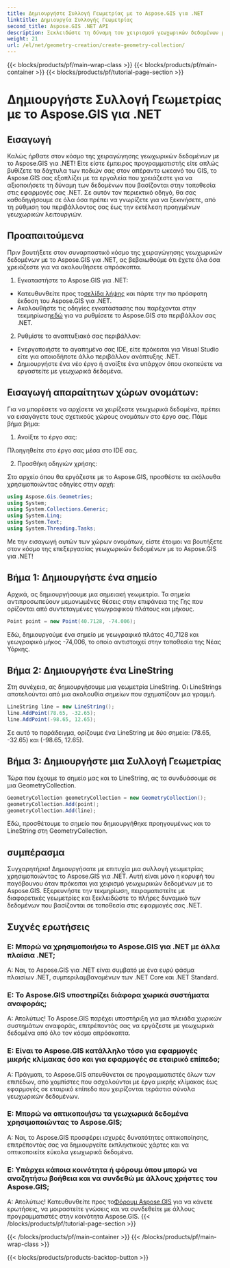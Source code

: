 ```yaml
---
title: Δημιουργήστε Συλλογή Γεωμετρίας με το Aspose.GIS για .NET
linktitle: Δημιουργία Συλλογής Γεωμετρίας
second_title: Aspose.GIS .NET API
description: Ξεκλειδώστε τη δύναμη του χειρισμού γεωχωρικών δεδομένων με το Aspose.GIS για .NET. Δημιουργήστε, οπτικοποιήστε και αναλύστε απρόσκοπτα δεδομένα βάσει τοποθεσίας στις εφαρμογές σας .NET.
weight: 21
url: /el/net/geometry-creation/create-geometry-collection/
---
```


{{< blocks/products/pf/main-wrap-class >}}
{{< blocks/products/pf/main-container >}}
{{< blocks/products/pf/tutorial-page-section >}}

# Δημιουργήστε Συλλογή Γεωμετρίας με το Aspose.GIS για .NET


## Εισαγωγή

Καλώς ήρθατε στον κόσμο της χειραγώγησης γεωχωρικών δεδομένων με το Aspose.GIS για .NET! Είτε είστε έμπειρος προγραμματιστής είτε απλώς βυθίζετε τα δάχτυλα των ποδιών σας στον απέραντο ωκεανό του GIS, το Aspose.GIS σας εξοπλίζει με τα εργαλεία που χρειάζεστε για να αξιοποιήσετε τη δύναμη των δεδομένων που βασίζονται στην τοποθεσία στις εφαρμογές σας .NET. Σε αυτόν τον περιεκτικό οδηγό, θα σας καθοδηγήσουμε σε όλα όσα πρέπει να γνωρίζετε για να ξεκινήσετε, από τη ρύθμιση του περιβάλλοντος σας έως την εκτέλεση προηγμένων γεωχωρικών λειτουργιών.

## Προαπαιτούμενα

Πριν βουτήξετε στον συναρπαστικό κόσμο της χειραγώγησης γεωχωρικών δεδομένων με το Aspose.GIS για .NET, ας βεβαιωθούμε ότι έχετε όλα όσα χρειάζεστε για να ακολουθήσετε απρόσκοπτα.

1. Εγκαταστήστε το Aspose.GIS για .NET:

- Κατευθυνθείτε προς το[σελίδα λήψης](https://releases.aspose.com/gis/net/) και πάρτε την πιο πρόσφατη έκδοση του Aspose.GIS για .NET.
-  Ακολουθήστε τις οδηγίες εγκατάστασης που παρέχονται στην τεκμηρίωση[εδώ](https://reference.aspose.com/gis/net/) για να ρυθμίσετε το Aspose.GIS στο περιβάλλον σας .NET.

2. Ρυθμίστε το αναπτυξιακό σας περιβάλλον:

- Ενεργοποιήστε το αγαπημένο σας IDE, είτε πρόκειται για Visual Studio είτε για οποιοδήποτε άλλο περιβάλλον ανάπτυξης .NET.
- Δημιουργήστε ένα νέο έργο ή ανοίξτε ένα υπάρχον όπου σκοπεύετε να εργαστείτε με γεωχωρικά δεδομένα.

## Εισαγωγή απαραίτητων χώρων ονομάτων:

Για να μπορέσετε να αρχίσετε να χειρίζεστε γεωχωρικά δεδομένα, πρέπει να εισαγάγετε τους σχετικούς χώρους ονομάτων στο έργο σας. Πάμε βήμα βήμα:

1. Ανοίξτε το έργο σας:

Πλοηγηθείτε στο έργο σας μέσα στο IDE σας.

2. Προσθήκη οδηγιών χρήσης:

Στο αρχείο όπου θα εργάζεστε με το Aspose.GIS, προσθέστε τα ακόλουθα χρησιμοποιώντας οδηγίες στην αρχή:

```csharp
using Aspose.Gis.Geometries;
using System;
using System.Collections.Generic;
using System.Linq;
using System.Text;
using System.Threading.Tasks;
```

Με την εισαγωγή αυτών των χώρων ονομάτων, είστε έτοιμοι να βουτήξετε στον κόσμο της επεξεργασίας γεωχωρικών δεδομένων με το Aspose.GIS για .NET!


## Βήμα 1: Δημιουργήστε ένα σημείο

Αρχικά, ας δημιουργήσουμε μια σημειακή γεωμετρία. Τα σημεία αντιπροσωπεύουν μεμονωμένες θέσεις στην επιφάνεια της Γης που ορίζονται από συντεταγμένες γεωγραφικού πλάτους και μήκους.

```csharp
Point point = new Point(40.7128, -74.006);
```

Εδώ, δημιουργούμε ένα σημείο με γεωγραφικό πλάτος 40,7128 και γεωγραφικό μήκος -74,006, το οποίο αντιστοιχεί στην τοποθεσία της Νέας Υόρκης.

## Βήμα 2: Δημιουργήστε ένα LineString

Στη συνέχεια, ας δημιουργήσουμε μια γεωμετρία LineString. Οι LineStrings αποτελούνται από μια ακολουθία σημείων που σχηματίζουν μια γραμμή.

```csharp
LineString line = new LineString();
line.AddPoint(78.65, -32.65);
line.AddPoint(-98.65, 12.65);
```

Σε αυτό το παράδειγμα, ορίζουμε ένα LineString με δύο σημεία: (78.65, -32.65) και (-98.65, 12.65).

## Βήμα 3: Δημιουργήστε μια Συλλογή Γεωμετρίας

Τώρα που έχουμε το σημείο μας και το LineString, ας τα συνδυάσουμε σε μια GeometryCollection.

```csharp
GeometryCollection geometryCollection = new GeometryCollection();
geometryCollection.Add(point);
geometryCollection.Add(line);
```

Εδώ, προσθέτουμε το σημείο που δημιουργήθηκε προηγουμένως και το LineString στη GeometryCollection.

## συμπέρασμα

Συγχαρητήρια! Δημιουργήσατε με επιτυχία μια συλλογή γεωμετρίας χρησιμοποιώντας το Aspose.GIS για .NET. Αυτή είναι μόνο η κορυφή του παγόβουνου όταν πρόκειται για χειρισμό γεωχωρικών δεδομένων με το Aspose.GIS. Εξερευνήστε την τεκμηρίωση, πειραματιστείτε με διαφορετικές γεωμετρίες και ξεκλειδώστε το πλήρες δυναμικό των δεδομένων που βασίζονται σε τοποθεσία στις εφαρμογές σας .NET.

## Συχνές ερωτήσεις

### Ε: Μπορώ να χρησιμοποιήσω το Aspose.GIS για .NET με άλλα πλαίσια .NET;

Α: Ναι, το Aspose.GIS για .NET είναι συμβατό με ένα ευρύ φάσμα πλαισίων .NET, συμπεριλαμβανομένων των .NET Core και .NET Standard.

### Ε: Το Aspose.GIS υποστηρίζει διάφορα χωρικά συστήματα αναφοράς;

Α: Απολύτως! Το Aspose.GIS παρέχει υποστήριξη για μια πλειάδα χωρικών συστημάτων αναφοράς, επιτρέποντάς σας να εργάζεστε με γεωχωρικά δεδομένα από όλο τον κόσμο απρόσκοπτα.

### Ε: Είναι το Aspose.GIS κατάλληλο τόσο για εφαρμογές μικρής κλίμακας όσο και για εφαρμογές σε εταιρικό επίπεδο;

Α: Πράγματι, το Aspose.GIS απευθύνεται σε προγραμματιστές όλων των επιπέδων, από χομπίστες που ασχολούνται με έργα μικρής κλίμακας έως εφαρμογές σε εταιρικό επίπεδο που χειρίζονται τεράστια σύνολα γεωχωρικών δεδομένων.

### Ε: Μπορώ να οπτικοποιήσω τα γεωχωρικά δεδομένα χρησιμοποιώντας το Aspose.GIS;

Α: Ναι, το Aspose.GIS προσφέρει ισχυρές δυνατότητες οπτικοποίησης, επιτρέποντάς σας να δημιουργείτε εκπληκτικούς χάρτες και να οπτικοποιείτε εύκολα γεωχωρικά δεδομένα.

### Ε: Υπάρχει κάποια κοινότητα ή φόρουμ όπου μπορώ να αναζητήσω βοήθεια και να συνδεθώ με άλλους χρήστες του Aspose.GIS;

 Α: Απολύτως! Κατευθυνθείτε προς το[Φόρουμ Aspose.GIS](https://forum.aspose.com/c/gis/33) για να κάνετε ερωτήσεις, να μοιραστείτε γνώσεις και να συνδεθείτε με άλλους προγραμματιστές στην κοινότητα Aspose.GIS.
{{< /blocks/products/pf/tutorial-page-section >}}

{{< /blocks/products/pf/main-container >}}
{{< /blocks/products/pf/main-wrap-class >}}

{{< blocks/products/products-backtop-button >}}

